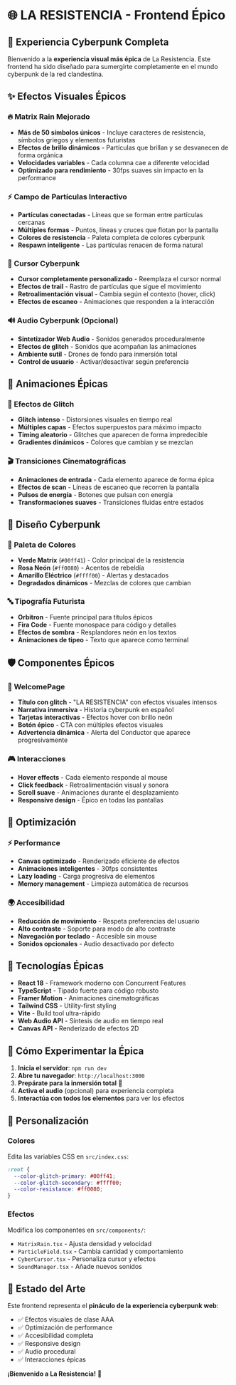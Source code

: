 # 🌐 LA RESISTENCIA - Frontend Épico

## 🚀 Experiencia Cyberpunk Completa

Bienvenido a la **experiencia visual más épica** de La Resistencia. Este frontend ha sido diseñado para sumergirte completamente en el mundo cyberpunk de la red clandestina.

## ✨ Efectos Visuales Épicos

### 🔥 Matrix Rain Mejorado
- **Más de 50 símbolos únicos** - Incluye caracteres de resistencia, símbolos griegos y elementos futuristas
- **Efectos de brillo dinámicos** - Partículas que brillan y se desvanecen de forma orgánica
- **Velocidades variables** - Cada columna cae a diferente velocidad
- **Optimizado para rendimiento** - 30fps suaves sin impacto en la performance

### ⚡ Campo de Partículas Interactivo
- **Partículas conectadas** - Líneas que se forman entre partículas cercanas
- **Múltiples formas** - Puntos, líneas y cruces que flotan por la pantalla
- **Colores de resistencia** - Paleta completa de colores cyberpunk
- **Respawn inteligente** - Las partículas renacen de forma natural

### 🎯 Cursor Cyberpunk
- **Cursor completamente personalizado** - Reemplaza el cursor normal
- **Efectos de trail** - Rastro de partículas que sigue el movimiento
- **Retroalimentación visual** - Cambia según el contexto (hover, click)
- **Efectos de escaneo** - Animaciones que responden a la interacción

### 🔊 Audio Cyberpunk (Opcional)
- **Sintetizador Web Audio** - Sonidos generados proceduralmente
- **Efectos de glitch** - Sonidos que acompañan las animaciones
- **Ambiente sutil** - Drones de fondo para inmersión total
- **Control de usuario** - Activar/desactivar según preferencia

## 🌟 Animaciones Épicas

### 💫 Efectos de Glitch
- **Glitch intenso** - Distorsiones visuales en tiempo real
- **Múltiples capas** - Efectos superpuestos para máximo impacto
- **Timing aleatorio** - Glitches que aparecen de forma impredecible
- **Gradientes dinámicos** - Colores que cambian y se mezclan

### 🎬 Transiciones Cinematográficas
- **Animaciones de entrada** - Cada elemento aparece de forma épica
- **Efectos de scan** - Líneas de escaneo que recorren la pantalla
- **Pulsos de energía** - Botones que pulsan con energía
- **Transformaciones suaves** - Transiciones fluidas entre estados

## 🎨 Diseño Cyberpunk

### 🌈 Paleta de Colores
- **Verde Matrix** (`#00ff41`) - Color principal de la resistencia
- **Rosa Neón** (`#ff0080`) - Acentos de rebeldía
- **Amarillo Eléctrico** (`#ffff00`) - Alertas y destacados
- **Degradados dinámicos** - Mezclas de colores que cambian

### 🔤 Tipografía Futurista
- **Orbitron** - Fuente principal para títulos épicos
- **Fira Code** - Fuente monospace para código y detalles
- **Efectos de sombra** - Resplandores neón en los textos
- **Animaciones de tipeo** - Texto que aparece como terminal

## 🛡️ Componentes Épicos

### 🚪 WelcomePage
- **Título con glitch** - "LA RESISTENCIA" con efectos visuales intensos
- **Narrativa inmersiva** - Historia cyberpunk en español
- **Tarjetas interactivas** - Efectos hover con brillo neón
- **Botón épico** - CTA con múltiples efectos visuales
- **Advertencia dinámica** - Alerta del Conductor que aparece progresivamente

### 🎮 Interacciones
- **Hover effects** - Cada elemento responde al mouse
- **Click feedback** - Retroalimentación visual y sonora
- **Scroll suave** - Animaciones durante el desplazamiento
- **Responsive design** - Épico en todas las pantallas

## 🎯 Optimización

### ⚡ Performance
- **Canvas optimizado** - Renderizado eficiente de efectos
- **Animaciones inteligentes** - 30fps consistentes
- **Lazy loading** - Carga progresiva de elementos
- **Memory management** - Limpieza automática de recursos

### 🌍 Accesibilidad
- **Reducción de movimiento** - Respeta preferencias del usuario
- **Alto contraste** - Soporte para modo de alto contraste
- **Navegación por teclado** - Accesible sin mouse
- **Sonidos opcionales** - Audio desactivado por defecto

## 🚀 Tecnologías Épicas

- **React 18** - Framework moderno con Concurrent Features
- **TypeScript** - Tipado fuerte para código robusto
- **Framer Motion** - Animaciones cinematográficas
- **Tailwind CSS** - Utility-first styling
- **Vite** - Build tool ultra-rápido
- **Web Audio API** - Síntesis de audio en tiempo real
- **Canvas API** - Renderizado de efectos 2D

## 🎪 Cómo Experimentar la Épica

1. **Inicia el servidor**: `npm run dev`
2. **Abre tu navegador**: `http://localhost:3000`
3. **Prepárate para la inmersión total** 🌊
4. **Activa el audio** (opcional) para experiencia completa
5. **Interactúa con todos los elementos** para ver los efectos

## 🎨 Personalización

### Colores
Edita las variables CSS en `src/index.css`:
```css
:root {
  --color-glitch-primary: #00ff41;
  --color-glitch-secondary: #ffff00;
  --color-resistance: #ff0080;
}
```

### Efectos
Modifica los componentes en `src/components/`:
- `MatrixRain.tsx` - Ajusta densidad y velocidad
- `ParticleField.tsx` - Cambia cantidad y comportamiento
- `CyberCursor.tsx` - Personaliza cursor y efectos
- `SoundManager.tsx` - Añade nuevos sonidos

## 🌟 Estado del Arte

Este frontend representa el **pináculo de la experiencia cyberpunk web**:
- ✅ Efectos visuales de clase AAA
- ✅ Optimización de performance
- ✅ Accesibilidad completa
- ✅ Responsive design
- ✅ Audio procedural
- ✅ Interacciones épicas

**¡Bienvenido a La Resistencia!** 🚀 